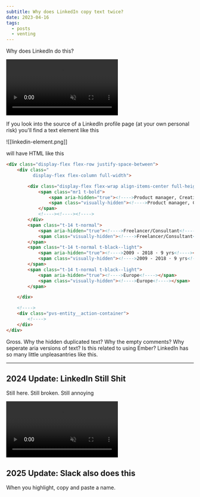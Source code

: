 ```yaml
---
subtitle: Why does LinkedIn copy text twice?
date: 2023-04-16
tags:
  - posts
  - venting
---
```


Why does LinkedIn do this?

<video autoplay loop muted>
   <source src="/media/linkedin-duplication.webm" type="video/webm">
</video>

If you look into the source of a LinkedIn profile page (at your own personal risk) you'll find a text element like this

![[linkedin-element.png]]

will have HTML like this

```html
<div class="display-flex flex-row justify-space-between">
    <div class="
          display-flex flex-column full-width">

        <div class="display-flex flex-wrap align-items-center full-height">
            <span class="mr1 t-bold">
                <span aria-hidden="true"><!---->Product manager, Creative coder<!----></span>
                <span class="visually-hidden"><!---->Product manager, Creative coder<!----></span>
            </span>
            <!----><!----><!---->
        </div>
        <span class="t-14 t-normal">
            <span aria-hidden="true"><!---->Freelancer/Consultant<!----></span>
            <span class="visually-hidden"><!---->Freelancer/Consultant<!----></span>
        </span>
        <span class="t-14 t-normal t-black--light">
            <span aria-hidden="true"><!---->2009 - 2018 · 9 yrs<!----></span>
            <span class="visually-hidden"><!---->2009 - 2018 · 9 yrs<!----></span>
        </span>
        <span class="t-14 t-normal t-black--light">
            <span aria-hidden="true"><!---->Europe<!----></span>
            <span class="visually-hidden"><!---->Europe<!----></span>
        </span>

    </div>

    <!---->
    <div class="pvs-entity__action-container">
        <!---->
    </div>
</div>
```

Gross.  Why the hidden duplicated text?  Why the empty comments?  Why seperate aria versions of text?  Is this related to using Ember?  LinkedIn has so many little unpleasantries like this.

---

## 2024 Update: LinkedIn Still Shit

Still here.  Still broken. Still annoying

<video autoplay loop muted>
   <source src="/media/linkedin-duplication-2.webm" type="video/webm">
</video>

## 2025 Update: Slack also does this

When you highlight, copy and paste a name.